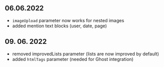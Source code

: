 ## 06.06.2022

-  `imageUpload` parameter now works for nested images
-  added mention text blocks (user, date, page)

## 09. 06. 2022

-  removed improvedLists parameter (lists are now improved by default)
-  added `htmlTags` parameter (needed for Ghost integration)
